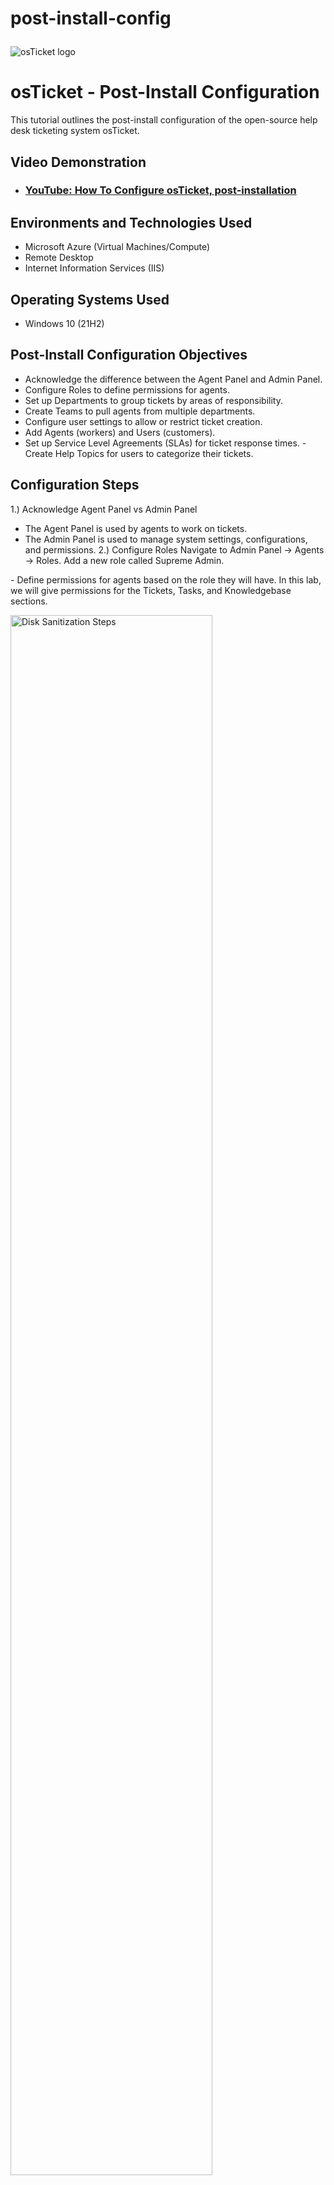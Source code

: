 # post-install-config<p align="center">
<img src="https://i.imgur.com/Clzj7Xs.png" alt="osTicket logo"/>
</p>

<h1>osTicket - Post-Install Configuration</h1>
This tutorial outlines the post-install configuration of the open-source help desk ticketing system osTicket.<br />


<h2>Video Demonstration</h2>

- ### [YouTube: How To Configure osTicket, post-installation](https://www.youtube.com)

<h2>Environments and Technologies Used</h2>

- Microsoft Azure (Virtual Machines/Compute)
- Remote Desktop
- Internet Information Services (IIS)

<h2>Operating Systems Used </h2>

- Windows 10</b> (21H2)

<h2>Post-Install Configuration Objectives</h2>

- Acknowledge the difference between the Agent Panel and Admin Panel.
- Configure Roles to define permissions for agents.
- Set up Departments to group tickets by areas of responsibility.
- Create Teams to pull agents from multiple departments.
- Configure user settings to allow or restrict ticket creation.
- Add Agents (workers) and Users (customers).
- Set up Service Level Agreements (SLAs) for ticket response times.
-Create Help Topics for users to categorize their tickets.
<h2>Configuration Steps</h2>

1.) Acknowledge Agent Panel vs Admin Panel
- The Agent Panel is used by agents to work on tickets.
- The Admin Panel is used to manage system settings, configurations, and permissions.
2.) Configure Roles
  Navigate to Admin Panel -> Agents -> Roles. Add a new role called Supreme Admin.
</p>
- Define permissions for agents based on the role they will have. In this lab, we will give permissions for the Tickets, Tasks, and Knowledgebase sections.
</p>
<img src=https://i.imgur.com/99HMtd9.png" height="80%" width="80%" alt="Disk Sanitization Steps"/>
<img src=https://i.imgur.com/sWaCEnc.png" height="80%" width="80%" alt="Disk Sanitization Steps"/>
<img src=https://i.imgur.com/Dd9WPGK.png" height="80%" width="80%" alt="Disk Sanitization Steps"/>
<img src=https://i.imgur.com/uzEcMCi.png" height="80%" width="80%" alt="Disk Sanitization Steps"/>
<p>
3.) Configure Departments
- Navigate to Admin Panel -> Agents -> Departments.
- Add a new department called SysAdmins.
 - Use departments to control ticket visibility and assign areas of responsibility (e.g., Help Desk, SysAdmins, Networking).

 <img src=https://i.imgur.com/HgJAdRy.png" height="80%" width="80%" alt="Disk Sanitization Steps"/>
<p>
4.) Configure Teams
- Navigate to Admin Panel -> Agents -> Teams.
- Create a new team called Claims Intake.
 - Pull agents from different departments to form specialized teams.
</p>
 <img src=https://i.imgur.com/5C5wPqg.png" height="80%" width="80%" alt="Disk Sanitization Steps"/>
</p>
5.) Allow Anyone to Create Tickets
- Navigate to Admin Panel -> Settings -> User Settings.
- Uncheck Require registration and login to create tickets to enforce ticket creation by anyone.
- Enable Public - Anyone can register to disable requiring users to register and log in before creating tickets.
</p>
<img src=https://i.imgur.com/ghFjYiS.png" height="80%" width="80%" alt="Disk Sanitization Steps"/>
</p>
6.) Configure Agents (Workers)
- Navigate to Admin Panel -> Agents -> Add New.
- Add agents with the following details:
 - Jane: Assigned to the SysAdmins department.
 - John: Assigned to the Support department.
</p>
<img src=https://i.imgur.com/DeTKLZi.png" height="80%" width="80%" alt="Disk Sanitization Steps"/>
</p>
You can choose to set their password or send the agent a password reset email.
<img src=https://i.imgur.com/pI77IcQ.png" height="80%" width="80%" alt="Disk Sanitization Steps"/>
<img src=https://i.imgur.com/qJKORE9.png=" height="80%" width="80%" alt="Disk Sanitization Steps"/>
<img src=https://i.imgur.com/wb1vIhj.png" height="80%" width="80%" alt="Disk Sanitization Steps"/>
<img src=https://i.imgur.com/DBqaP8R.png" height="80%" width="80%" alt="Disk Sanitization Steps"/>
<img src=https://i.imgur.com/hgfaKcW.png" height="80%" width="80%" alt="Disk Sanitization Steps"/>
<img src=https://i.imgur.com/6WaQ2mj.png" height="80%" width="80%" alt="Disk Sanitization Steps"/>
<p>
7.) Configure Users (Customers)
- Navigate to Agent Panel -> Users -> Add New.
- Add users with the following details:
 - Karen
 - Ken 
</p>
 <img src=https://i.imgur.com/eKau7eD.png" height="80%" width="80%" alt="Disk Sanitization Steps"/>
<img src=https://i.imgur.com/JKiXiQy.png" height="80%" width="80%" alt="Disk Sanitization Steps"/>
</p>
<br />
8.) Configure SLA (Service Level Agreements)
- Navigate to Admin Panel -> Manage -> SLA.
- Add the following SLAs:
 - Sev-A: Grace Period = 1 hour, Schedule = 24/7.
 - Sev-B: Grace Period = 4 hours, Schedule = 24/7.
 - Sev-C: Grace Period = 8 hours, Schedule = Business Hours.
<p>

<img src="https://i.imgur.com/YVI68UP.png" height="80%" width="80%" alt="Disk Sanitization Steps"/>
<img src="https://i.imgur.com/HNybpp5.png" height="80%" width="80%" alt="Disk Sanitization Steps"/>
<img src="https://i.imgur.com/MplbkTV.png" height="80%" width="80%" alt="Disk Sanitization Steps"/>
<img src="https://i.imgur.com/BMkhz3y.png" height="80%" width="80%" alt="Disk Sanitization Steps"/>
</p>
<p>

 9.) Configure Help Topics
- Navigate to Admin Panel -> Manage -> Help Topics.
- Add the following help topics for users to select when creating a ticket:
Business Critical Outage
Personal Computer Issues
Equipment Request
Password Reset
Other
</p>
<img src="https://i.imgur.com/PC2sKAO.png" height="80%" width="80%" alt="Disk Sanitization Steps"/>
<img src="https://i.imgur.com/JN0GRCJ.png" height="80%" width="80%" alt="Disk Sanitization Steps"/>

<br />
Conclusion
By completing the post-installation configuration steps, you have successfully customized osTicket to suit your organization's requirements. 
You are now ready to start using osTicket to manage and resolve customer issues efficiently.
<p>

</p>
<p>

</p>
<br />
